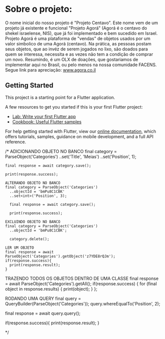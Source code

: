 # Sobre o projeto:

O nome inicial do nosso projeto é "Projeto Centavo". Este nome vem de um projeto já existente e 
funcional "Projeto Agorá" (Agorá é o centavo do shekel israelense, NIS), que já foi implementado e 
bem sucedido em Israel.
Projeto Agorá é uma plataforma de "vendas" de objetos usados por um valor simbolico de uma Agorá 
(centavo). Na prática, as pessoas postam seus objetos, que ao invéz de serem jogados no lixo, são 
doados para quem se interessa, necessita e as vezes não tem a condição de comprar um novo. 
Resumindo, é um OLX de doações, que gostariamos de implementar aqui no Brasil, ou pelo menos 
na nossa comunidade FACENS. Segue link para apreciação: www.agora.co.il

## Getting Started

This project is a starting point for a Flutter application.

A few resources to get you started if this is your first Flutter project:

- [Lab: Write your first Flutter app](https://flutter.dev/docs/get-started/codelab)
- [Cookbook: Useful Flutter samples](https://flutter.dev/docs/cookbook)

For help getting started with Flutter, view our
[online documentation](https://flutter.dev/docs), which offers tutorials,
samples, guidance on mobile development, and a full API reference.

/*
  ADICIONANDO OBJETO NO BANCO
  final category = ParseObject('Categories')
    ..set<String>('Title', 'Meias')
    ..set<int>('Position', 1);

    final response = await category.save();

    print(response.success);

    ALTERANDO OBJETO NO BANCO
    final category = ParseObject('Categories')
      ..objectId = 'bmPu8C1CBK'
      ..set<int>('Position', 3);

      final response = await category.save();

      print(response.success);

    EXCLUINDO OBJETO NO BANCO
    final category = ParseObject('Categories')
      ..objectId = 'bmPu8C1CBK';

      category.delete();

    LER UM OBJETO
    final response = await ParseObject('Categories').getObject('z7YDE8rQJm');
    if(response.success){
      print(response.result);
    }

  TRAZENDO TODOS OS OBJETOS DENTRO DE UMA CLASSE
  final response = await ParseObject('Categories').getAll();
  if(response.success) {
    for (final object in response.results) {
      print(object);
    }
  };

  RODANDO UMA QUERY
  final query = QueryBuilder(ParseObject('Categories'));
  query.whereEqualTo('Position', 2);

  final response = await query.query();

  if(response.success){
    print(response.result);
  }

  */
